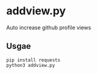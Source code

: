 # addview.py

Auto increase github profile views

## Usgae

```
pip install requests
python3 addview.py
```
